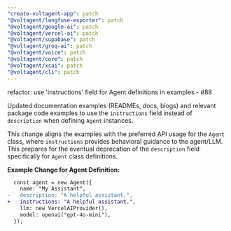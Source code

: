 ```yaml
---
"create-voltagent-app": patch
"@voltagent/langfuse-exporter": patch
"@voltagent/google-ai": patch
"@voltagent/vercel-ai": patch
"@voltagent/supabase": patch
"@voltagent/groq-ai": patch
"@voltagent/voice": patch
"@voltagent/core": patch
"@voltagent/xsai": patch
"@voltagent/cli": patch
---
```


refactor: use 'instructions' field for Agent definitions in examples - #88

Updated documentation examples (READMEs, docs, blogs) and relevant package code examples to use the `instructions` field instead of `description` when defining `Agent` instances.

This change aligns the examples with the preferred API usage for the `Agent` class, where `instructions` provides behavioral guidance to the agent/LLM. This prepares for the eventual deprecation of the `description` field specifically for `Agent` class definitions.

**Example Change for Agent Definition:**

```diff
  const agent = new Agent({
    name: "My Assistant",
-   description: "A helpful assistant.",
+   instructions: "A helpful assistant.",
    llm: new VercelAIProvider(),
    model: openai("gpt-4o-mini"),
  });
```
